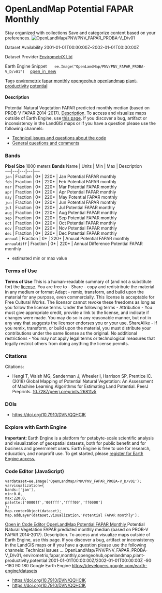  
#  OpenLandMap Potential FAPAR Monthly 
Stay organized with collections  Save and categorize content based on your preferences. 
![OpenLandMap/PNV/PNV_FAPAR_PROBA-V_D/v01](https://developers.google.com/earth-engine/datasets/images/OpenLandMap/OpenLandMap_PNV_PNV_FAPAR_PROBA-V_D_v01_sample.png) 

Dataset Availability
    2001-01-01T00:00:00Z–2002-01-01T00:00:00Z 

Dataset Provider
     [ EnvirometriX Ltd ](https://doi.org/10.7910/DVN/QQHCIK) 

Earth Engine Snippet
     `    ee.Image("OpenLandMap/PNV/PNV_FAPAR_PROBA-V_D/v01")   ` [ open_in_new ](https://code.earthengine.google.com/?scriptPath=Examples:Datasets/OpenLandMap/OpenLandMap_PNV_PNV_FAPAR_PROBA-V_D_v01) 

Tags
     [envirometrix](https://developers.google.com/earth-engine/datasets/tags/envirometrix) [fapar](https://developers.google.com/earth-engine/datasets/tags/fapar) [monthly](https://developers.google.com/earth-engine/datasets/tags/monthly) [opengeohub](https://developers.google.com/earth-engine/datasets/tags/opengeohub) [openlandmap](https://developers.google.com/earth-engine/datasets/tags/openlandmap) [plant-productivity](https://developers.google.com/earth-engine/datasets/tags/plant-productivity) [potential](https://developers.google.com/earth-engine/datasets/tags/potential)
#### Description
Potential Natural Vegetation FAPAR predicted monthly median (based on PROB-V FAPAR 2014-2017). [Description](https://gitlab.com/openlandmap/global-layers/#potential-natural-vegetation).
To access and visualize maps outside of Earth Engine, use [this page](https://opengeohub.org/about-openlandmap).
If you discover a bug, artifact or inconsistency in the LandGIS maps or if you have a question please use the following channels:
  * [Technical issues and questions about the code](https://gitlab.com/openlandmap/global-layers/issues)
  * [General questions and comments](https://disqus.com/home/forums/landgis/)


### Bands
**Pixel Size** 1000 meters 
**Bands**
Name | Units | Min | Max | Description  
---|---|---|---|---  
`jan` | Fraction |  0*  |  220*  | Jan Potential FAPAR monthly  
`feb` | Fraction |  0*  |  220*  | Feb Potential FAPAR monthly  
`mar` | Fraction |  0*  |  220*  | Mar Potential FAPAR monthly  
`apr` | Fraction |  0*  |  220*  | Apr Potential FAPAR monthly  
`may` | Fraction |  0*  |  220*  | May Potential FAPAR monthly  
`jun` | Fraction |  0*  |  220*  | Jun Potential FAPAR monthly  
`jul` | Fraction |  0*  |  220*  | Jul Potential FAPAR monthly  
`aug` | Fraction |  0*  |  220*  | Aug Potential FAPAR monthly  
`sep` | Fraction |  0*  |  220*  | Sep Potential FAPAR monthly  
`oct` | Fraction |  0*  |  220*  | Oct Potential FAPAR monthly  
`nov` | Fraction |  0*  |  220*  | Nov Potential FAPAR monthly  
`dec` | Fraction |  0*  |  220*  | Dec Potential FAPAR monthly  
`annual` | Fraction |  0*  |  220*  | Anuual Potential FAPAR monthly  
`annualdiff` | Fraction |  0*  |  220*  | Annual Difference Potential FAPAR monthly  
* estimated min or max value 
### Terms of Use
**Terms of Use**
This is a human-readable summary of (and not a substitute for) the [license](https://creativecommons.org/licenses/by-sa/4.0/).
You are free to - Share - copy and redistribute the material in any medium or format Adapt - remix, transform, and build upon the material for any purpose, even commercially.
This license is acceptable for Free Cultural Works. The licensor cannot revoke these freedoms as long as you follow the license terms.
Under the following terms - Attribution - You must give appropriate credit, provide a link to the license, and indicate if changes were made. You may do so in any reasonable manner, but not in any way that suggests the licensor endorses you or your use.
ShareAlike - If you remix, transform, or build upon the material, you must distribute your contributions under the same license as the original.
No additional restrictions - You may not apply legal terms or technological measures that legally restrict others from doing anything the license permits.
### Citations
Citations:
  * Hengl T, Walsh MG, Sanderman J, Wheeler I, Harrison SP, Prentice IC. (2018) Global Mapping of Potential Natural Vegetation: An Assessment of Machine Learning Algorithms for Estimating Land Potential. PeerJ Preprints. [10.7287/peerj.preprints.26811v5](https://doi.org/10.7910/DVN/QQHCIK)


### DOIs
  * [ https://doi.org/10.7910/DVN/QQHCIK ](https://doi.org/10.7910/DVN/QQHCIK)


### Explore with Earth Engine
**Important:** Earth Engine is a platform for petabyte-scale scientific analysis and visualization of geospatial datasets, both for public benefit and for business and government users. Earth Engine is free to use for research, education, and nonprofit use. To get started, please [register for Earth Engine access.](https://console.cloud.google.com/earth-engine)
### Code Editor (JavaScript)
```
vardataset=ee.Image('OpenLandMap/PNV/PNV_FAPAR_PROBA-V_D/v01');
varvisualization={
bands:['jan'],
min:0.0,
max:220.0,
palette:['0000ff','00ffff','ffff00','ff0000']
};
Map.centerObject(dataset);
Map.addLayer(dataset,visualization,'Potential FAPAR monthly');
```
[ Open in Code Editor ](https://code.earthengine.google.com/?scriptPath=Examples:Datasets/OpenLandMap/OpenLandMap_PNV_PNV_FAPAR_PROBA-V_D_v01)
[ OpenLandMap Potential FAPAR Monthly ](https://developers.google.com/earth-engine/datasets/catalog/OpenLandMap_PNV_PNV_FAPAR_PROBA-V_D_v01)
Potential Natural Vegetation FAPAR predicted monthly median (based on PROB-V FAPAR 2014-2017). Description. To access and visualize maps outside of Earth Engine, use this page. If you discover a bug, artifact or inconsistency in the LandGIS maps or if you have a question please use the following channels: Technical issues …
OpenLandMap/PNV/PNV_FAPAR_PROBA-V_D/v01, envirometrix,fapar,monthly,opengeohub,openlandmap,plant-productivity,potential 
2001-01-01T00:00:00Z/2002-01-01T00:00:00Z
-90 -180 90 180 
Google Earth Engine
https://developers.google.com/earth-engine/datasets
  * [ https://doi.org/10.7910/DVN/QQHCIK ](https://doi.org/https://doi.org/10.7910/DVN/QQHCIK)
  * [ https://doi.org/10.7910/DVN/QQHCIK ](https://doi.org/https://developers.google.com/earth-engine/datasets/catalog/OpenLandMap_PNV_PNV_FAPAR_PROBA-V_D_v01)


